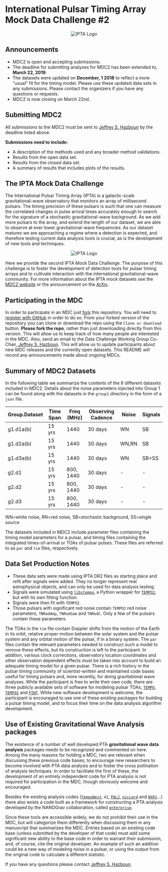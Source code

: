 # International Pulsar Timing Array Mock Data Challenge \#2

<p align="center">
  <img alt="IPTA Logo" src="/images/ipta_logo.jpg">
</p>

Announcements
-------------

  * MDC2 is open and accepting submissions.
  * The deadline for submitting analyses for MDC2 has been extended to, <b>March 22, 2019</b>.
  * The datasets were updated on <b>December, 1 2018</b> to reflect a more "usual" fit for the timing model. Please use these updated data sets in any submissions. Please contact the organizers if you have any questions or requests.
  * MDC2 is now closing on March 22nd.

Submitting MDC2
---------------
All submissions to the MDC2 must be sent to <a href="mailto:hazboun@uw.edu"> Jeffrey S. Hazboun</a> by the deadline listed above.

<b>Submissions need to include:</b>

  * A description of the methods used and any broader method validations.
  * Results from the open data set.
  * Results from the closed data set.
  * A summary of results that includes plots of the results.

The IPTA Mock Data Challenge
----------------------------

The International Pulsar Timing Array (IPTA) is a galactic-scale gravitational-wave observatory that monitors an array of millisecond pulsars. The timing precision of these pulsars is such that one can measure the correlated changes in pulse arrival times accurately enough to search for the signature of a stochastic gravitational-wave background. As we add more pulsars to the array, and extend the length of our dataset, we are able to observe at ever lower gravitational-wave frequencies. As our dataset matures we are approaching a regime where a detection is expected, and therefore testing current data analysis tools is crucial, as is the development of new tools and techniques.

<p align="center">
  <img alt="IPTA Logo" src="/images/PTA_on_galaxy2a.jpg">
</p>

Here we provide the second IPTA Mock Data Challenge. The purpose of this challenge is to foster the development of detection tools for pulsar timing arrays and to cultivate interaction with the international gravitational-wave community. For more information about the IPTA mock datasets see the
<a href="https://ipta.github.io/mock_data_challenge/">MDC2 website</a> or the announcement on the <a href="http://arxiv.org/abs/1810.10527">ArXiv</a>.

Participating in the MDC
------------------------

In order to participate in an MDC just <a href="https://guides.github.com/activities/forking/">fork</a> this repository. You will need to <a href="https://help.github.com/articles/signing-up-for-a-new-github-account/">register with GitHub</a> in order to do so. From your forked version of the repository you can clone or download the repo using the `Clone or download` button. <b>Please fork the repo</b>, rather than just downloading directly from this version. This will allow us to keep track of how many people are interested in the MDC. Also, send an email to the Data Challenge Working Group Co-Chair,<a href="mailto:hazboun@uw.edu"> Jeffrey S. Hazboun</a>. This will allow us to update participants about new MDC releases and the currently open datasets. This README will record any announcements made about ongoing MDCs.

Summary of MDC2 Datasets
------------------------

In the following table we summarize the contents of the 6 different datasets included in MDC2. Details about the noise parameters injected into Group 1 can be found along with the datasets in the `group1` directory in the form of a `json` file.

|Group.Dataset   | Time Span | Freq (MHz)  | Observing Cadence |  Noise | Signals  |
|---|---|---|---|---|---|
|g1.d1a(b) | 15 yrs | 1440  | 30 days | WN | SB|
|g1.d2a(b) | 15 yrs | 1440  | 30 days | WN,RN | SB |
|g1.d3a(b) | 15 yrs | 1440  | 30 days | WN | SB+SS|
|g2.d1 | 15 yrs | 800, 1440  | 30 days | - | - |
|g2.d2 | 15 yrs | 800, 1440  | 30 days | - | - |
|g2.d3 | 15 yrs | 800, 1440  | 30 days | - | - |

WN=white noise, RN=red noise, SB=stochastic background, SS=single source

The datasets included in MDC2 include parameter files containing the timing model parameters for a pulsar, and timing files containing the integrated times-of-arrival or TOAs of pulsar pulses.
These files are referred to as `par` and `tim` files, respectively.

Data Set Production Notes
-------------------------

  * These data sets were made using IPTA DR2 files as starting place and refit after signals were added. They no longer represent real astrophysical objects, and can only be used for data analysis testing.
  * Signals were simulated using <a href="https://github.com/vallis/libstempo">`libstempo`</a>, a Python wrapper for <a href="https://bitbucket.org/psrsoft/tempo2">`TEMPO2`</a>, but with its own fitting function.
  * Signals were then fit with `TEMPO2`.
  * Those pulsars with significant red noise contain `TEMPO2` red noise parameters, `TNRedAmp`, `TNRedGam` and `TNRedC`. Only a few of the pulsars contain these parameters.

The TOAs in the `tim` file contain Doppler shifts from the motion of the Earth in its orbit, relative proper motion between the solar system and the pulsar system and any orbital motion of the pulsar, if in a binary system. The `par` files contain the relevant parameters needed to construct such a model to remove these effects, but its construction is left to the participant.
In addition, various clock corrections, observatory location coordinates and other observation dependent effects must be taken into account to build an adequate timing model for a given pulsar.
There is a rich history in the pulsar timing community of scientist-written and maintained code bases useful for timing pulsars and, more recently, for doing gravitational wave analyses.
While the participant is free to write their own code, there are three publicly available sets of software for modeling pulsar TOAs,
<a href="http://tempo.sourceforge.net/">`TEMPO`</a>, <a href="https://bitbucket.org/psrsoft/tempo2">`TEMPO2`</a> and <a href="https://github.com/nanograv/pint">`PINT`</a>.
While new software development is welcome, the participant is encouraged to use one of these existing packages for building a pulsar timing model, and to focus their time on the data analysis algorithm development.

Use of Existing Gravitational Wave Analysis packages
----------------------------------------------------

The existence of a number of well developed PTA <b>gravitational wave data analysis</b> packages needs to be recognized and commented on here.
Among the many reasons for holding a MDC, two are relevant when discussing these previous code bases; to encourage new researchers to become involved with PTA data analysis and to foster the cross pollination of analysis techniques.
In order to facilitate the first of these, the development of an entirely independent code for PTA analysis is not required for participation in the MDC, though obviously welcome and encouraged.

Besides the existing analysis codes (<a href="http://tempo.sourceforge.net/">`TempoNest`</a>, `42`,
<a href="https://github.com/jellis18/PAL2">`PAL2`</a>, <a href="https://github.com/vhaasteren/piccard">`piccard`</a> and <a href="https://github.com/stevertaylor/NX01">`NX01`</a>...) there also exists a code built as a framework for constructing a PTA analysis developed by the NANOGrav collaboration, called <a href="https://github.com/nanograv/enterprise">`enterprise`</a>.

Since these tools are accessible widely, we do not prohibit their use in the MDC, but will categorize them differently when discussing them in any manuscript that summarizes the MDC.
Entries based on an existing code base (unless submitted by the developer of that code) must add some significant new ability to the base code in order to warrant their submission, and, of course, cite the original developer. An example of such an addition could be a new way of modeling noise in a pulsar, or using the output from the original code to calculate a different statistic.

If you have any questions please contact <a href="mailto:hazboun@uw.edu"> Jeffrey S. Hazboun</a>.
